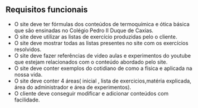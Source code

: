 ## Requisitos funcionais

- O site deve ter fórmulas dos conteúdos de termoquímica e ótica básica que são ensinadas no Colégio Pedro II Duque de Caxias.
- O site deve utilizar as listas de exercício produzidas pelo o cliente.
- O site deve mostrar todas as listas presentes no site com os exercícios resolvidos.
- O site deve fazer referências de video aulas e experimentos do youtube que estejam relacionados com o conteúdo abordado pelo site.
- O site deve conter exemplos do cotidiano de como a física e aplicada na nossa vida.
- O site deve conter 4 áreas( inicial , lista de exercicios,matéria explicada, área do administrador e área de experimentos). 
- O cliente deve conseguir modificar e adicionar conteúdos com facilidade.